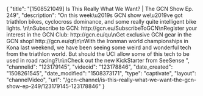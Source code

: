 {
    "title": "[1508521049] Is This Really What We Want? | The GCN Show Ep. 249",
    "description": "On this week\u2019s GCN show we\u2019ve got triathlon bikes, cyclocross dominance, and some really quite intelligent bike lights. \n\nSubscribe to GCN: http:\/\/gcn.eu\/SubscribeToGCN\nRegister your interest in the GCN Club: http:\/\/gcn.eu\/qu\nGet exclusive GCN gear in the GCN shop! http:\/\/gcn.eu\/qt\n\nWith the Ironman world championships in Kona last weekend, we have been seeing some weird and wonderful tech from the triathlon world. But should the UCI allow some of this tech to be used in road racing?\n\nCheck out the new KickStarter from SeeSense ",
    "channelid": "123179145",
    "videoid": "123178846",
    "date_created": "1508261545",
    "date_modified": "1508373171",
    "type": "captivate",
    "layout": "channelVideo",
    "url": "\/gcn-channel\/is-this-really-what-we-want-the-gcn-show-ep-249\/123179145-123178846"
}
